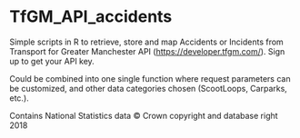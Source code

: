 # TfGM_API_accidents

Simple scripts in R to retrieve, store and map Accidents or Incidents from Transport for Greater Manchester API (https://developer.tfgm.com/). Sign up to get your API key.

Could be combined into one single function where request parameters can be customized, and other data categories chosen (ScootLoops, Carparks, etc.).

Contains National Statistics data © Crown copyright and database right 2018
